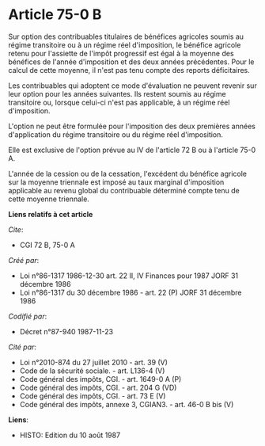# Article 75-0 B

Sur option des contribuables titulaires de bénéfices agricoles soumis au régime transitoire ou à un régime réel d'imposition,
le bénéfice agricole retenu pour l'assiette de l'impôt progressif est égal à la moyenne des bénéfices de l'année d'imposition
et des deux années précédentes. Pour le calcul de cette moyenne, il n'est pas tenu compte des reports déficitaires.

Les contribuables qui adoptent ce mode d'évaluation ne peuvent revenir sur leur option pour les années suivantes. Ils restent
soumis au régime transitoire ou, lorsque celui-ci n'est pas applicable, à un régime réel d'imposition.

L'option ne peut être formulée pour l'imposition des deux premières années d'application du régime transitoire ou du régime
réel d'imposition.

Elle est exclusive de l'option prévue au IV de l'article 72 B ou à l'article 75-0 A.

L'année de la cession ou de la cessation, l'excédent du bénéfice agricole sur la moyenne triennale est imposé au taux
marginal d'imposition applicable au revenu global du contribuable déterminé compte tenu de cette moyenne triennale.

**Liens relatifs à cet article**

_Cite_:

  - CGI 72 B, 75-0 A

_Créé par_:

  - Loi n°86-1317 1986-12-30 art. 22 II, IV Finances pour 1987 JORF 31 décembre 1986
  - Loi n°86-1317 du 30 décembre 1986 - art. 22 (P) JORF 31 décembre 1986

_Codifié par_:

  - Décret n°87-940 1987-11-23

_Cité par_:

  - Loi n°2010-874 du 27 juillet 2010 - art. 39 (V)
  - Code de la sécurité sociale. - art. L136-4 (V)
  - Code général des impôts, CGI. - art. 1649-0 A (P)
  - Code général des impôts, CGI. - art. 204 G (VD)
  - Code général des impôts, CGI. - art. 73 E (V)
  - Code général des impôts, annexe 3, CGIAN3. - art. 46-0 B bis (V)

**Liens**:

  - HISTO: Edition du 10 août 1987
